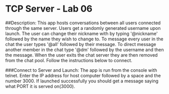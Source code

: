 # TCP Server - Lab 06

##Description:
This app hosts conversations between all users connected through the same server. Users get a randomly generated username upon launch. The user can change their nickname with by typing '@nickname' followed by the name they wish to change to. To message every user in the chat the user types '@all' followed by their message. To direct message another member in the chat type '@dm' followed by the username and then the message. When the user exits the chat server they are then removed from the chat pool. Follow the instructions below to connect. 

###Connect to Server and Launch:
The app is run from the console with telnet. Enter the IP address for host computer followed by a space and the number 3000. If launched successfully you should get a message saying what PORT it is served on(3000).  
